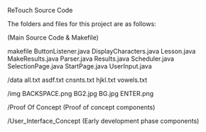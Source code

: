 ReTouch Source Code

The folders and files for this project are as follows:


(Main Source Code & Makefile)

makefile
ButtonListener.java
DisplayCharacters.java
Lesson.java
MakeResults.java
Parser.java
Results.java
Scheduler.java
SelectionPage.java
StartPage.java
UserInput.java

/data
	all.txt
	asdf.txt
	cnsnts.txt
	hjkl.txt
	vowels.txt

/img
	BACKSPACE.png
	BG2.jpg
	BG.jpg
	ENTER.png

/Proof Of Concept 
	(Proof of concept components)

/User_Interface_Concept
	(Early development phase components)

